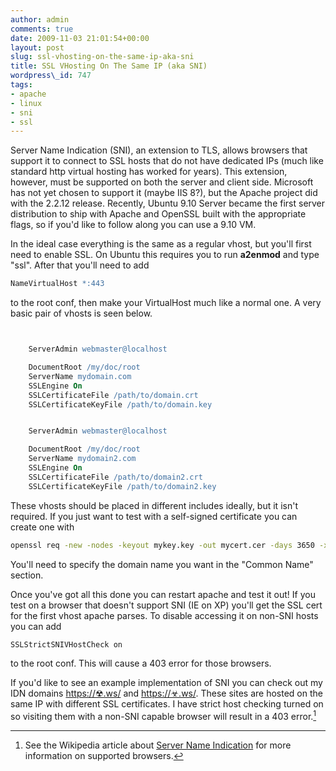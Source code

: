 ```yaml
---
author: admin
comments: true
date: 2009-11-03 21:01:54+00:00
layout: post
slug: ssl-vhosting-on-the-same-ip-aka-sni
title: SSL VHosting On The Same IP (aka SNI)
wordpress\_id: 747
tags:
- apache
- linux
- sni
- ssl
---
```


Server Name Indication (SNI), an extension to TLS, allows browsers that support it to connect to SSL hosts that do not have dedicated IPs (much like standard http virtual hosting has worked for years).  This extension, however, must be supported on both the server and client side.  Microsoft has not yet chosen to support it (maybe IIS 8?), but the Apache project did with the 2.2.12 release.  Recently, Ubuntu 9.10 Server became the first server distribution to ship with Apache and OpenSSL built with the appropriate flags, so if you'd like to follow along you can use a 9.10 VM.

In the ideal case everything is the same as a regular vhost, but you'll first need to enable SSL.  On Ubuntu this requires you to run **a2enmod** and type "ssl".  After that you'll need to add

```apache
NameVirtualHost *:443
```

to the root conf, then make your VirtualHost much like a normal one.  A very basic pair of vhosts is seen below.

```apache


	ServerAdmin webmaster@localhost

	DocumentRoot /my/doc/root
	ServerName mydomain.com
	SSLEngine On
	SSLCertificateFile /path/to/domain.crt
	SSLCertificateKeyFile /path/to/domain.key


	ServerAdmin webmaster@localhost

	DocumentRoot /my/doc/root
	ServerName mydomain2.com
	SSLEngine On
	SSLCertificateFile /path/to/domain2.crt
	SSLCertificateKeyFile /path/to/domain2.key


```

These vhosts should be placed in different includes ideally, but it isn't required.  If you just want to test with a self-signed certificate you can create one with

```bash
openssl req -new -nodes -keyout mykey.key -out mycert.cer -days 3650 -x509
```

You'll need to specify the domain name you want in the "Common Name" section.

Once you've got all this done you can restart apache and test it out!  If you test on a browser that doesn't support SNI (IE on XP) you'll get the SSL cert for the first vhost apache parses.  To disable accessing it on non-SNI hosts you can add

```apache
SSLStrictSNIVHostCheck on
```

to the root conf.  This will cause a 403 error for those browsers.

If you'd like to see an example implementation of SNI you can check out my IDN domains [https://☢.ws/](http://xn--j4h.ws) and [https://☣.ws/](https://xn--k4h.ws/).  These sites are hosted on the same IP with different SSL certificates.  I have strict host checking turned on so visiting them with a non-SNI capable browser will result in a 403 error.[^1]

[^1]: See the Wikipedia article about [Server Name Indication](http://en.wikipedia.org/wiki/Server_Name_Indication) for more information on supported browsers.
